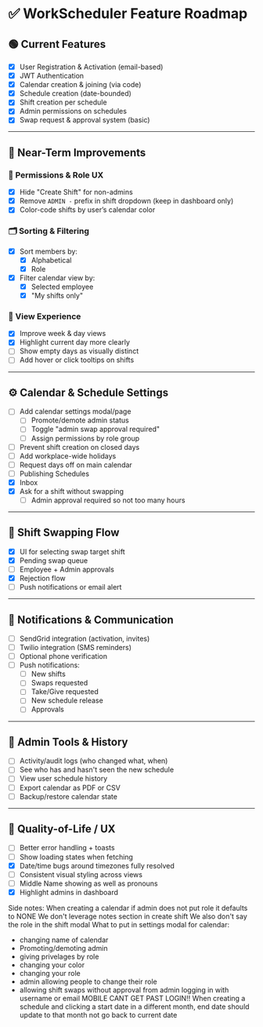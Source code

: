 
# ✅ WorkScheduler Feature Roadmap

## 🟢 Current Features
- [x] User Registration & Activation (email-based)
- [x] JWT Authentication
- [x] Calendar creation & joining (via code)
- [x] Schedule creation (date-bounded)
- [x] Shift creation per schedule
- [x] Admin permissions on schedules
- [x] Swap request & approval system (basic)

---

## 🔨 Near-Term Improvements

### 🔐 Permissions & Role UX
- [x] Hide "Create Shift" for non-admins
- [x] Remove `ADMIN -` prefix in shift dropdown (keep in dashboard only)
- [x] Color-code shifts by user’s calendar color

### 🗂️ Sorting & Filtering
- [x] Sort members by:
  - [x] Alphabetical
  - [x] Role
- [x] Filter calendar view by:
  - [x] Selected employee
  - [x] "My shifts only"

### 📅 View Experience
- [x] Improve week & day views
- [x] Highlight current day more clearly
- [ ] Show empty days as visually distinct
- [ ] Add hover or click tooltips on shifts

---

## ⚙️ Calendar & Schedule Settings
- [ ] Add calendar settings modal/page
  - [ ] Promote/demote admin status
  - [ ] Toggle "admin swap approval required"
  - [ ] Assign permissions by role group
- [ ] Prevent shift creation on closed days
- [ ] Add workplace-wide holidays
- [ ] Request days off on main calendar
- [ ] Publishing Schedules
- [x] Inbox
- [x] Ask for a shift without swapping 
  - [ ] Admin approval required so not too many hours

---

## 🔄 Shift Swapping Flow
- [x] UI for selecting swap target shift
- [x] Pending swap queue
- [ ] Employee + Admin approvals
- [x] Rejection flow
- [ ] Push notifications or email alert

---

## 🔔 Notifications & Communication
- [ ] SendGrid integration (activation, invites)
- [ ] Twilio integration (SMS reminders)
- [ ] Optional phone verification
- [ ] Push notifications:
  - [ ] New shifts
  - [ ] Swaps requested
  - [ ] Take/Give requested
  - [ ] New schedule release
  - [ ] Approvals

---

## 🧪 Admin Tools & History
- [ ] Activity/audit logs (who changed what, when)
- [ ] See who has and hasn't seen the new schedule
- [ ] View user schedule history
- [ ] Export calendar as PDF or CSV
- [ ] Backup/restore calendar state

---

## 🧼 Quality-of-Life / UX
- [ ] Better error handling + toasts
- [ ] Show loading states when fetching
- [x] Date/time bugs around timezones fully resolved
- [ ] Consistent visual styling across views
- [ ] Middle Name showing as well as pronouns
- [x] Highlight admins in dashboard

Side notes:
When creating a calendar if admin does not put role it defaults to NONE
We don't leverage notes section in create shift
We also don't say the role in the shift modal
What to put in settings modal for calendar:
 - changing name of calendar
 - Promoting/demoting admin
 - giving privelages by role
 - changing your color
 - changing your role
 - admin allowing people to change their role
 - allowing shift swaps without approval from admin
logging in with username or email
MOBILE CANT GET PAST LOGIN!!
When creating a schedule and clicking a start date in a different month, end date should update to that month not go back to current date